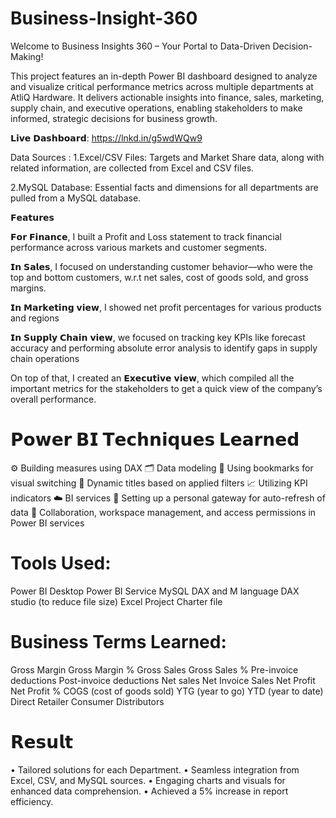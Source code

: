 # Business-Insight-360

Welcome to Business Insights 360 – Your Portal to Data-Driven Decision-Making!

This project features an in-depth Power BI dashboard designed to analyze and visualize critical performance metrics across multiple departments at AtliQ Hardware. It delivers actionable insights into finance, sales, marketing, supply chain, and executive operations, enabling stakeholders to make informed, strategic decisions for business growth.

𝗟𝗶𝘃𝗲 𝗗𝗮𝘀𝗵𝗯𝗼𝗮𝗿𝗱: https://lnkd.in/g5wdWQw9

Data Sources :
1.Excel/CSV Files: Targets and Market Share data, along with related information, are collected from Excel and CSV files.

2.MySQL Database: Essential facts and dimensions for all departments are pulled from a MySQL database.

𝗙𝗲𝗮𝘁𝘂𝗿𝗲𝘀

𝗙𝗼𝗿 𝗙𝗶𝗻𝗮𝗻𝗰𝗲, I built a Profit and Loss statement to track financial performance across various markets and customer segments.

𝗜𝗻 𝗦𝗮𝗹𝗲𝘀, I focused on understanding customer behavior—who were the top and bottom customers, w.r.t net sales, cost of goods sold, and gross margins.

𝗜𝗻 𝗠𝗮𝗿𝗸𝗲𝘁𝗶𝗻𝗴 𝘃𝗶𝗲𝘄, I showed net profit percentages for various products and regions

𝗜𝗻 𝗦𝘂𝗽𝗽𝗹𝘆 𝗖𝗵𝗮𝗶𝗻 𝘃𝗶𝗲𝘄, we focused on tracking key KPIs like forecast accuracy and performing absolute error analysis to identify gaps in supply chain operations 

On top of that, I created an 𝗘𝘅𝗲𝗰𝘂𝘁𝗶𝘃𝗲 𝘃𝗶𝗲𝘄, which compiled all the important metrics for the stakeholders to get a quick view of the company’s overall performance.

# 𝗣𝗼𝘄𝗲𝗿 𝗕𝗜 𝗧𝗲𝗰𝗵𝗻𝗶𝗾𝘂𝗲𝘀 𝗟𝗲𝗮𝗿𝗻𝗲𝗱

⚙️ Building measures using DAX
🗂️ Data modeling
📑 Using bookmarks for visual switching
🔄 Dynamic titles based on applied filters
📈 Utilizing KPI indicators
☁️ BI services
🔄 Setting up a personal gateway for auto-refresh of data
🤝 Collaboration, workspace management, and access permissions in Power BI services

# Tools Used:
Power BI Desktop
Power BI Service
MySQL
DAX and M language
DAX studio (to reduce file size)
Excel
Project Charter file

# Business Terms Learned:
Gross Margin
Gross Margin %
Gross Sales
Gross Sales %
Pre-invoice deductions
Post-invoice deductions
Net sales
Net Invoice Sales
Net Profit
Net Profit %
COGS (cost of goods sold)
YTG (year to go)
YTD (year to date)
Direct
Retailer
Consumer
Distributors

# 𝗥𝗲𝘀𝘂𝗹𝘁
• Tailored solutions for each Department.
• Seamless integration from Excel, CSV, and MySQL sources.
• Engaging charts and visuals for enhanced data comprehension.
• Achieved a 5% increase in report efficiency.
